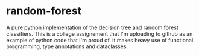 # random-forest

A pure python implementation of the decision tree and random forest classifiers. This is a college assignement that I'm uploading to github as an example of python code that I'm proud of. It makes heavy use of functional programming, type annotations and dataclasses.
